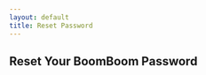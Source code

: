 ```yaml
---
layout: default
title: Reset Password
---
```


<h2>Reset Your BoomBoom Password</h2>
<div id="reset-password-form" style="display: none;">
  <input type="password" id="new-password" placeholder="New password" />
  <button onclick="submitNewPassword()">Reset Password</button>
</div>
<div id="message"></div>

<script src="https://www.gstatic.com/firebasejs/10.12.0/firebase-app.js"></script>
<script src="https://www.gstatic.com/firebasejs/10.12.0/firebase-auth.js"></script>
<script>
  const firebaseConfig = {
    apiKey: "YOUR_API_KEY",
    authDomain: "YOUR_PROJECT_ID.firebaseapp.com"
  };
  firebase.initializeApp(firebaseConfig);

  const params = new URLSearchParams(window.location.search);
  const oobCode = params.get('oobCode');

  if (!oobCode) {
    document.getElementById('message').innerText = 'Missing reset code.';
  } else {
    firebase.auth().verifyPasswordResetCode(oobCode)
      .then(() => {
        document.getElementById('reset-password-form').style.display = 'block';
      })
      .catch(() => {
        document.getElementById('message').innerText = 'Invalid or expired password reset link.';
      });
  }

  function submitNewPassword() {
    const newPassword = document.getElementById('new-password').value;
    firebase.auth().confirmPasswordReset(oobCode, newPassword)
      .then(() => {
        document.getElementById('message').innerText = 'Password has been reset.';
        document.getElementById('reset-password-form').style.display = 'none';
      })
      .catch(() => {
        document.getElementById('message').innerText = 'Error resetting password.';
      });
  }
</script>
